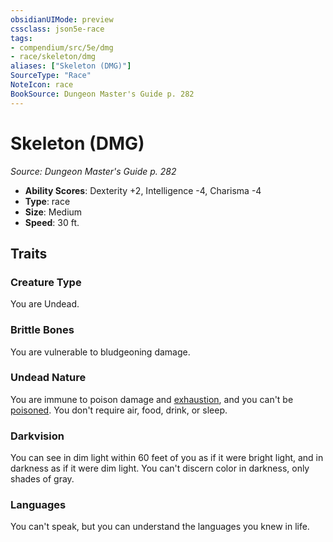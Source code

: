 ```yaml
---
obsidianUIMode: preview
cssclass: json5e-race
tags:
- compendium/src/5e/dmg
- race/skeleton/dmg
aliases: ["Skeleton (DMG)"]
SourceType: "Race"
NoteIcon: race
BookSource: Dungeon Master's Guide p. 282
---
```

# Skeleton (DMG)
*Source: Dungeon Master's Guide p. 282*  

- **Ability Scores**: Dexterity +2, Intelligence -4, Charisma -4
- **Type**: race
- **Size**: Medium
- **Speed**: 30 ft.

## Traits

### Creature Type

You are Undead.

### Brittle Bones

You are vulnerable to bludgeoning damage.

### Undead Nature

You are immune to poison damage and [exhaustion](/2-Mechanics/CLI/rules/conditions.md#exhaustion), and you can't be [poisoned](/2-Mechanics/CLI/rules/conditions.md#poisoned). You don't require air, food, drink, or sleep.

### Darkvision

You can see in dim light within 60 feet of you as if it were bright light, and in darkness as if it were dim light. You can't discern color in darkness, only shades of gray.

### Languages

You can't speak, but you can understand the languages you knew in life.